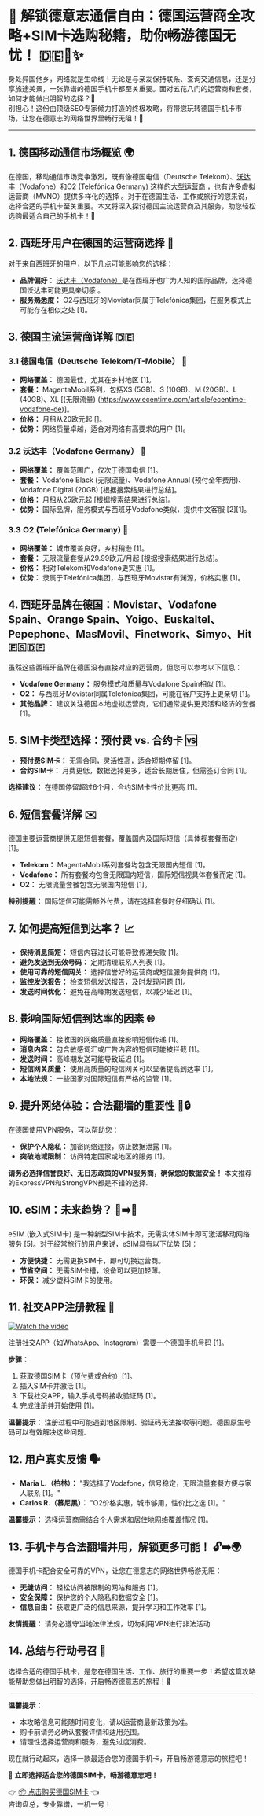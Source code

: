 # 🚀 解锁德意志通信自由：德国运营商全攻略+SIM卡选购秘籍，助你畅游德国无忧！ 🇩🇪📱✨

身处异国他乡，网络就是生命线！无论是与亲友保持联系、查询交通信息，还是分享旅途美景，一张靠谱的德国手机卡都至关重要。面对五花八门的运营商和套餐，如何才能做出明智的选择？🤔  
别担心！这份由顶级SEO专家倾力打造的终极攻略，将带您玩转德国手机卡市场，让您在德意志的网络世界里畅行无阻！🚀

---

## 1. 德国移动通信市场概览 🌍

在德国，移动通信市场竞争激烈，既有像德国电信（Deutsche Telekom）、[沃达丰](https://www.ecentime.com/article/ecentime-vodafone-de)（Vodafone）和O2 (Telefónica Germany) 这样的[大型运营商](https://de.ecentime.com/article/handyvertrag) ，也有许多虚拟运营商（MVNO）提供多样化的选择 。对于在德国生活、工作或旅行的您来说，选择合适的手机卡至关重要。本文将深入探讨德国主流运营商及其服务，助您轻松选购最适合自己的手机卡！🚀

## 2. 西班牙用户在德国的运营商选择 🤔

对于来自西班牙的用户，以下几点可能影响您的选择：

*   **品牌偏好：** [沃达丰（Vodafone）](https://www.ecentime.com/article/ecentime-vodafone-de)是在西班牙也广为人知的国际品牌，选择德国沃达丰可能更具亲切感 。
*   **服务熟悉度：** O2与西班牙的Movistar同属于Telefónica集团，在服务模式上可能存在相似之处 [1]。

## 3. 德国主流运营商详解 🇩🇪

### 3.1 德国电信（Deutsche Telekom/T-Mobile） 📶

*   **网络覆盖：** 德国最佳，尤其在乡村地区 [1]。
*   **套餐：** MagentaMobil系列，包括XS (5GB)、S (10GB)、M (20GB)、L (40GB)、XL [(无限流量) (https://www.ecentime.com/article/ecentime-vodafone-de)]。
*   **价格：** 月租从20欧元起 [[](https://www.ecentime.com/article/ecentime-vodafone-de)]。
*   **优势：** 网络质量卓越，适合对网络有高要求的用户 [1]。

### 3.2 沃达丰（Vodafone Germany） 🔴

*   **网络覆盖：** 覆盖范围广，仅次于德国电信 [1]。
*   **套餐：** Vodafone Black (无限流量)、Vodafone Annual (预付全年费用)、Vodafone Digital (20GB) [根据搜索结果进行总结]。
*   **价格：** 月租从25欧元起 [根据搜索结果进行总结]。
*   **优势：** 国际品牌，服务模式与西班牙Vodafone类似，提供中文客服 [2][1]。

### 3.3 O2 (Telefónica Germany) 🔵

*   **网络覆盖：** 城市覆盖良好，乡村稍逊 [1]。
*   **套餐：** 无限流量套餐从29.99欧元/月起 [根据搜索结果进行总结]。
*   **价格：** 相对Telekom和Vodafone更实惠 [1]。
*   **优势：** 隶属于Telefónica集团，与西班牙Movistar有渊源，价格实惠 [1]。

## 4. 西班牙品牌在德国：Movistar、Vodafone Spain、Orange Spain、Yoigo、Euskaltel、Pepephone、MasMovil、Finetwork、Simyo、Hit 🇪🇸🇩🇪

虽然这些西班牙品牌在德国没有直接对应的运营商，但您可以参考以下信息：

*   **Vodafone Germany：** 服务模式和质量与Vodafone Spain相似 [1]。
*   **O2：** 与西班牙Movistar同属Telefónica集团，可能在客户支持上更亲切 [1]。
*   **其他品牌：** 建议关注德国本地虚拟运营商，它们通常提供更灵活和经济的套餐 [1]。

## 5. SIM卡类型选择：预付费 vs. 合约卡 🆚

*   **预付费SIM卡：** 无需合同，灵活性高，适合短期停留 [1]。
*   **合约SIM卡：** 月费更低，数据选择更多，适合长期居住，但需签订合同 [1]。

**选择建议：** 在德国停留超过6个月，合约SIM卡性价比更高 [1]。

## 6. 短信套餐详解 ✉️

德国主要运营商提供无限短信套餐，覆盖国内及国际短信（具体视套餐而定）[1]。

*   **Telekom：** MagentaMobil系列套餐均包含无限国内短信 [1]。
*   **Vodafone：** 所有套餐均包含无限国内短信，国际短信视具体套餐而定 [1]。
*   **O2：** 无限流量套餐包含无限国内短信 [1]。

**特别提醒：** 国际短信可能需额外付费，请在选择套餐时仔细确认 [1]。

## 7. 如何提高短信到达率？ 📈

*   **保持消息简短：** 短信内容过长可能导致传递失败 [1]。
*   **避免发送到无效号码：** 定期清理联系人列表 [1]。
*   **使用可靠的短信网关：** 选择信誉好的运营商或短信服务提供商 [1]。
*   **监控发送报告：** 检查短信发送报告，及时发现问题 [1]。
*   **发送时间优化：** 避免在高峰期发送短信，以减少延迟 [1]。

## 8. 影响国际短信到达率的因素 🌐

*   **网络覆盖：** 接收国的网络质量直接影响短信传递 [1]。
*   **消息内容：** 包含敏感词汇或广告内容的短信可能被拦截 [1]。
*   **发送时间：** 高峰期发送可能导致延迟 [1]。
*   **短信网关质量：** 使用高质量的短信网关可以显著提高到达率 [1]。
*   **本地法规：** 一些国家对国际短信有严格的监管 [1]。

## 9. 提升网络体验：合法翻墙的重要性 🚀🔒

在德国使用VPN服务，可以帮助您：

*   **保护个人隐私：** 加密网络连接，防止数据泄露 [1]。
*   **突破地域限制：** 访问特定国家或地区的服务 [1]。

**请务必选择信誉良好、无日志政策的VPN服务商，确保您的数据安全！** 本文推荐的ExpressVPN和StrongVPN都是不错的选择.

## 10. eSIM：未来趋势？ 📱➡️📲

eSIM (嵌入式SIM卡) 是一种新型SIM卡技术，无需实体SIM卡即可激活移动网络服务 [5]。对于经常旅行的用户来说，eSIM具有以下优势 [5]：

*   **方便快捷：** 无需更换SIM卡，即可切换运营商。
*   **节省空间：** 无需SIM卡槽，设备可以更加轻薄。
*   **环保：** 减少塑料SIM卡的使用。

## 11. 社交APP注册教程 📱

[![Watch the video](https://img.youtube.com/vi/3enjqtwfZPw/hqdefault.jpg)](https://www.youtube.com/watch?v=3enjqtwfZPw)

注册社交APP（如WhatsApp、Instagram）需要一个德国手机号码 [1]。

**步骤：**

1.  获取德国SIM卡（预付费或合约）[1]。
2.  插入SIM卡并激活 [1]。
3.  下载社交APP，输入手机号码接收验证码 [1]。
4.  完成注册并开始使用 [1]。

**温馨提示：** 注册过程中可能遇到地区限制、验证码无法接收等问题。德国原生号码可以有效解决这些问题.

## 12. 用户真实反馈 🗣️

*   **Maria L.（柏林）：** "我选择了Vodafone，信号稳定，无限流量套餐方便与家人联系 [1]。"
*   **Carlos R.（慕尼黑）：** "O2价格实惠，城市够用，性价比之选 [1]。"

**温馨提示：** 选择运营商需结合个人需求和居住地网络覆盖情况 [1]。

## 13. 手机卡与合法翻墙并用，解锁更多可能！ 🔓➡️🌍

德国手机卡配合安全可靠的VPN，让您在德意志的网络世界畅游无阻：

*   **无缝访问：** 轻松访问被限制的网站和服务 [1]。
*   **安全保障：** 保护您的个人隐私和数据安全 [1]。
*   **信息自由：** 获取更广泛的信息来源，提升学习和工作效率 [1]。

**友情提醒：** 请务必遵守当地法律法规，切勿利用VPN进行非法活动.

## 14. 总结与行动号召 💪

选择合适的德国手机卡，是您在德国生活、工作、旅行的重要一步！希望这篇攻略能帮助您做出明智的选择，开启畅游德意志的旅程！🚀

---

**温馨提示：**

*   本攻略信息可能随时间变化，请以运营商最新政策为准。
*   购卡前请务必确认套餐详情和适用范围。
*   请理性选择运营商和服务，避免过度消费。

现在就行动起来，选择一款最适合您的德国手机卡，开启畅游德意志的旅程吧！


🎯 **立即选择适合您的德国SIM卡，畅游德意志吧！**

👉 [📦 点击购买德国SIM卡](https://t.me/s/esim1088) 👈  
咨询盘总，专业靠谱，一机一号！

